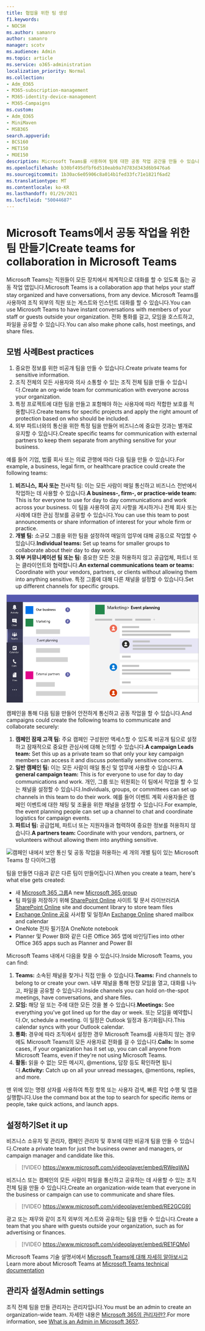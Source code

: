 ```yaml
---
title: 협업을 위한 팀 생성
f1.keywords:
- NOCSH
ms.author: samanro
author: samanro
manager: scotv
ms.audience: Admin
ms.topic: article
ms.service: o365-administration
localization_priority: Normal
ms.collection:
- Adm_O365
- M365-subscription-management
- M365-identity-device-management
- M365-Campaigns
ms.custom:
- Adm_O365
- MiniMaven
- MSB365
search.appverid:
- BCS160
- MET150
- MOE150
description: Microsoft Teams를 사용하여 팀에 대한 공동 작업 공간을 만들 수 있습니다.
ms.openlocfilehash: b30bf495dfbf6d510eab9a7d783d343d6b9476a6
ms.sourcegitcommit: 1b30ac6e05906c8a014b1fed33fc71e1821f6ad2
ms.translationtype: MT
ms.contentlocale: ko-KR
ms.lasthandoff: 01/29/2021
ms.locfileid: "50044687"
---
```

# <a name="create-teams-for-collaboration-in-microsoft-teams"></a><span data-ttu-id="cd53e-103">Microsoft Teams에서 공동 작업을 위한 팀 만들기</span><span class="sxs-lookup"><span data-stu-id="cd53e-103">Create teams for collaboration in Microsoft Teams</span></span>

<span data-ttu-id="cd53e-104">Microsoft Teams는 직원들이 모든 장치에서 체계적으로 대화를 할 수 있도록 돕는 공동 작업 앱입니다.</span><span class="sxs-lookup"><span data-stu-id="cd53e-104">Microsoft Teams is a collaboration app that helps your staff stay organized and have conversations, from any device.</span></span> <span data-ttu-id="cd53e-105">Microsoft Teams를 사용하여 조직 외부의 직원 또는 게스트와 인스턴트 대화를 할 수 있습니다.</span><span class="sxs-lookup"><span data-stu-id="cd53e-105">You can use Microsoft Teams to have instant conversations with members of your staff or guests outside your organization.</span></span> <span data-ttu-id="cd53e-106">전화 통화를 걸고, 모임을 호스트하고, 파일을 공유할 수 있습니다.</span><span class="sxs-lookup"><span data-stu-id="cd53e-106">You can also make phone calls, host meetings, and share files.</span></span>

## <a name="best-practices"></a><span data-ttu-id="cd53e-107">모범 사례</span><span class="sxs-lookup"><span data-stu-id="cd53e-107">Best practices</span></span>

1. <span data-ttu-id="cd53e-108">중요한 정보를 위한 비공개 팀을 만들 수 있습니다.</span><span class="sxs-lookup"><span data-stu-id="cd53e-108">Create private teams for sensitive information.</span></span>
1. <span data-ttu-id="cd53e-109">조직 전체의 모든 사용자와 의사 소통할 수 있는 조직 전체 팀을 만들 수 있습니다.</span><span class="sxs-lookup"><span data-stu-id="cd53e-109">Create an org-wide team for communication with everyone across your organization.</span></span>
1. <span data-ttu-id="cd53e-110">특정 프로젝트에 대한 팀을 만들고 포함해야 하는 사용자에 따라 적합한 보호를 적용합니다.</span><span class="sxs-lookup"><span data-stu-id="cd53e-110">Create teams for specific projects and apply the right amount of protection based on who should be included.</span></span>
1. <span data-ttu-id="cd53e-111">외부 파트너와의 통신을 위한 특정 팀을 만들어 비즈니스에 중요한 것과는 별개로 유지할 수 있습니다.</span><span class="sxs-lookup"><span data-stu-id="cd53e-111">Create specific teams for communication with external partners to keep them separate from anything sensitive for your business.</span></span>

<span data-ttu-id="cd53e-112">예를 들어 기업, 법률 회사 또는 의료 관행에 따라 다음 팀을 만들 수 있습니다.</span><span class="sxs-lookup"><span data-stu-id="cd53e-112">For example, a business, legal firm, or healthcare practice could create the following teams:</span></span>

1. <span data-ttu-id="cd53e-113">**비즈니스, 회사 또는** 전사적 팀: 이는 모든 사람이 매일 통신하고 비즈니스 전반에서 작업하는 데 사용할 수 있습니다.</span><span class="sxs-lookup"><span data-stu-id="cd53e-113">**A business-, firm-, or practice-wide team:** This is for everyone to use for day to day communications and work across your business.</span></span> <span data-ttu-id="cd53e-114">이 팀을 사용하여 공지 사항을 게시하거나 전체 회사 또는 사례에 대한 관심 정보를 공유할 수 있습니다.</span><span class="sxs-lookup"><span data-stu-id="cd53e-114">You can use this team to post announcements or share information of interest for your whole firm or practice.</span></span>
1. <span data-ttu-id="cd53e-115">**개별 팀:** 소규모 그룹을 위한 팀을 설정하여 매일의 업무에 대해 공동으로 작업할 수 있습니다.</span><span class="sxs-lookup"><span data-stu-id="cd53e-115">**Individual teams:** Set up teams for smaller groups to collaborate about their day to day work.</span></span>
1. <span data-ttu-id="cd53e-116">**외부 커뮤니케이션 팀 또는 팀:** 중요한 모든 것을 허용하지 않고 공급업체, 파트너 또는 클라이언트와 협력합니다.</span><span class="sxs-lookup"><span data-stu-id="cd53e-116">**An external communications team or teams:** Coordinate with your vendors, partners, or clients without allowing them into anything sensitive.</span></span> <span data-ttu-id="cd53e-117">특정 그룹에 대해 다른 채널을 설정할 수 있습니다.</span><span class="sxs-lookup"><span data-stu-id="cd53e-117">Set up different channels for specific groups.</span></span>

![비즈니스 내에서 안전하게 커뮤니케이션 및 공동 작업을 할 수 있는 세 개의 개별 팀이 있는 Microsoft Teams 창 다이어그램](../media/m365-democracy-teams-business-collab.png)

<span data-ttu-id="cd53e-119">캠페인을 통해 다음 팀을 만들어 안전하게 통신하고 공동 작업을 할 수 있습니다.</span><span class="sxs-lookup"><span data-stu-id="cd53e-119">And campaigns could create the following teams to communicate and collaborate securely:</span></span>

1. <span data-ttu-id="cd53e-120">**캠페인 잠재 고객 팀:** 주요 캠페인 구성원만 액세스할 수 있도록 비공개 팀으로 설정하고 잠재적으로 중요한 관심사에 대해 논의할 수 있습니다.</span><span class="sxs-lookup"><span data-stu-id="cd53e-120">**A campaign Leads team:** Set this up as a private team so that only your key campaign members can access it and discuss potentially sensitive concerns.</span></span>
2. <span data-ttu-id="cd53e-121">**일반 캠페인 팀:** 이는 모든 사람이 매일 통신 및 업무에 사용할 수 있습니다.</span><span class="sxs-lookup"><span data-stu-id="cd53e-121">**A general campaign team:** This is for everyone to use for day to day communications and work.</span></span> <span data-ttu-id="cd53e-122">개인, 그룹 또는 위원회는 이 팀에서 작업을 할 수 있는 채널을 설정할 수 있습니다.</span><span class="sxs-lookup"><span data-stu-id="cd53e-122">Individuals, groups, or committees can set up channels in this team to do their work.</span></span> <span data-ttu-id="cd53e-123">예를 들어 이벤트 계획 사용자들은 캠페인 이벤트에 대한 채팅 및 조율을 위한 채널을 설정할 수 있습니다.</span><span class="sxs-lookup"><span data-stu-id="cd53e-123">For example, the event planning people can set up a channel to chat and coordinate logistics for campaign events.</span></span>
3. <span data-ttu-id="cd53e-124">**파트너 팀:** 공급업체, 파트너 또는 지원자들과 협력하여 중요한 정보를 허용하지 않습니다.</span><span class="sxs-lookup"><span data-stu-id="cd53e-124">**A partners team:** Coordinate with your vendors, partners, or volunteers without allowing them into anything sensitive.</span></span>

![캠페인 내에서 보안 통신 및 공동 작업을 허용하는 세 개의 개별 팀이 있는 Microsoft Teams 창 다이어그램](../media/m365-democracy-teams-collab.png)

<span data-ttu-id="cd53e-126">팀을 만들면 다음과 같은 다른 팀이 만들어집니다.</span><span class="sxs-lookup"><span data-stu-id="cd53e-126">When you create a team, here's what else gets created:</span></span>

- <span data-ttu-id="cd53e-127">새 [Microsoft 365 그룹](https://docs.microsoft.com/MicrosoftTeams/office-365-groups)</span><span class="sxs-lookup"><span data-stu-id="cd53e-127">A new [Microsoft 365 group](https://docs.microsoft.com/MicrosoftTeams/office-365-groups)</span></span>
- <span data-ttu-id="cd53e-128">팀 파일을 저장하기 위해 [SharePoint Online](https://docs.microsoft.com/MicrosoftTeams/sharepoint-onedrive-interact) 사이트 및 문서 라이브러리</span><span class="sxs-lookup"><span data-stu-id="cd53e-128">A [SharePoint Online](https://docs.microsoft.com/MicrosoftTeams/sharepoint-onedrive-interact) site and document library to store team files</span></span>
- <span data-ttu-id="cd53e-129">[Exchange Online 공유](https://docs.microsoft.com/MicrosoftTeams/exchange-teams-interact) 사서함 및 일정</span><span class="sxs-lookup"><span data-stu-id="cd53e-129">An [Exchange Online](https://docs.microsoft.com/MicrosoftTeams/exchange-teams-interact) shared mailbox and calendar</span></span>
- <span data-ttu-id="cd53e-130">OneNote 전자 필기장</span><span class="sxs-lookup"><span data-stu-id="cd53e-130">A OneNote notebook</span></span>
- <span data-ttu-id="cd53e-131">Planner 및 Power BI와 같은 다른 Office 365 앱에 바인딩</span><span class="sxs-lookup"><span data-stu-id="cd53e-131">Ties into other Office 365 apps such as Planner and Power BI</span></span>

<span data-ttu-id="cd53e-132">Microsoft Teams 내에서 다음을 찾을 수 있습니다.</span><span class="sxs-lookup"><span data-stu-id="cd53e-132">Inside Microsoft Teams, you can find:</span></span>

1. <span data-ttu-id="cd53e-133">**Teams:** 소속된 채널을 찾거나 직접 만들 수 있습니다.</span><span class="sxs-lookup"><span data-stu-id="cd53e-133">**Teams:** Find channels to belong to or create your own.</span></span> <span data-ttu-id="cd53e-134">내부 채널을 통해 현장 모임을 열고, 대화를 나누고, 파일을 공유할 수 있습니다.</span><span class="sxs-lookup"><span data-stu-id="cd53e-134">Inside channels you can hold on-the-spot meetings, have conversations, and share files.</span></span>
2. <span data-ttu-id="cd53e-135">**모임:** 해당 일 또는 주에 대한 모든 것을 볼 수 있습니다.</span><span class="sxs-lookup"><span data-stu-id="cd53e-135">**Meetings:** See everything you've got lined up for the day or week.</span></span> <span data-ttu-id="cd53e-136">또는 모임을 예약합니다.</span><span class="sxs-lookup"><span data-stu-id="cd53e-136">Or, schedule a meeting.</span></span> <span data-ttu-id="cd53e-137">이 일정은 Outlook 일정과 동기화됩니다.</span><span class="sxs-lookup"><span data-stu-id="cd53e-137">This calendar syncs with your Outlook calendar.</span></span>
3. <span data-ttu-id="cd53e-138">**통화:** 경우에 따라 조직에서 설정한 경우 Microsoft Teams를 사용하지 않는 경우에도 Microsoft Teams의 모든 사용자로 전화를 걸 수 있습니다.</span><span class="sxs-lookup"><span data-stu-id="cd53e-138">**Calls:** In some cases, if your organization has it set up, you can call anyone from Microsoft Teams, even if they're not using Microsoft Teams.</span></span>
4. <span data-ttu-id="cd53e-139">**활동:** 읽을 수 없는 모든 메시지, @mentions, 답장 등도 확인하면 됩니다.</span><span class="sxs-lookup"><span data-stu-id="cd53e-139">**Activity:** Catch up on all your unread messages, @mentions, replies, and more.</span></span>

<span data-ttu-id="cd53e-140">맨 위에 있는 명령 상자를 사용하여 특정 항목 또는 사용자 검색, 빠른 작업 수행 및 앱을 실행합니다.</span><span class="sxs-lookup"><span data-stu-id="cd53e-140">Use the command box at the top to search for specific items or people, take quick actions, and launch apps.</span></span>

## <a name="set-it-up"></a><span data-ttu-id="cd53e-141">설정하기</span><span class="sxs-lookup"><span data-stu-id="cd53e-141">Set it up</span></span>

<span data-ttu-id="cd53e-142">비즈니스 소유자 및 관리자, 캠페인 관리자 및 후보에 대한 비공개 팀을 만들 수 있습니다.</span><span class="sxs-lookup"><span data-stu-id="cd53e-142">Create a private team for just the business owner and managers, or campaign manager and candidate like this.</span></span>

> [!VIDEO https://www.microsoft.com/videoplayer/embed/RWeqWA]

<span data-ttu-id="cd53e-143">비즈니스 또는 캠페인의 모든 사람이 파일을 통신하고 공유하는 데 사용할 수 있는 조직 전체 팀을 만들 수 있습니다.</span><span class="sxs-lookup"><span data-stu-id="cd53e-143">Create an organization-wide team that everyone in the business or campaign can use to communicate and share files.</span></span>

> [!VIDEO https://www.microsoft.com/videoplayer/embed/RE2GCG9]

<span data-ttu-id="cd53e-144">광고 또는 재무와 같이 조직 외부의 게스트와 공유하는 팀을 만들 수 있습니다.</span><span class="sxs-lookup"><span data-stu-id="cd53e-144">Create a team that you share with guests outside your organization, such as for advertising or finances.</span></span>

> [!VIDEO https://www.microsoft.com/videoplayer/embed/RE1FQMp]

<span data-ttu-id="cd53e-145">Microsoft Teams 기술 설명서에서 [Microsoft Teams에 대해 자세히 알아보시고](https://docs.microsoft.com/microsoftteams/microsoft-teams)</span><span class="sxs-lookup"><span data-stu-id="cd53e-145">Learn more about Microsoft Teams at [Microsoft Teams technical documentation](https://docs.microsoft.com/microsoftteams/microsoft-teams)</span></span>

## <a name="admin-settings"></a><span data-ttu-id="cd53e-146">관리자 설정</span><span class="sxs-lookup"><span data-stu-id="cd53e-146">Admin settings</span></span>

<span data-ttu-id="cd53e-147">조직 전체 팀을 만들 관리자는 관리자입니다.</span><span class="sxs-lookup"><span data-stu-id="cd53e-147">You must be an admin to create an organization-wide team.</span></span> <span data-ttu-id="cd53e-148">자세한 내용은 [Microsoft 365의 관리자란?](https://support.office.com/article/what-is-an-admin-e123627e-4892-4461-b9aa-1b6d57a5cfa4?ui=en-US&rs=en-US&ad=US).</span><span class="sxs-lookup"><span data-stu-id="cd53e-148">For more information, see [What is an Admin in Microsoft 365?](https://support.office.com/article/what-is-an-admin-e123627e-4892-4461-b9aa-1b6d57a5cfa4?ui=en-US&rs=en-US&ad=US).</span></span>
